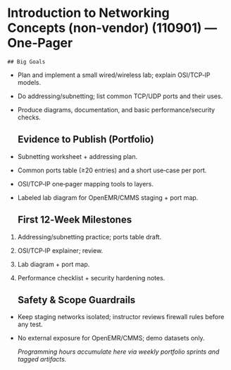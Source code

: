 # Introduction to Networking Concepts (non‑vendor) (110901) — One‑Pager

    ## Big Goals

- Plan and implement a small wired/wireless lab; explain OSI/TCP‑IP models.
- Do addressing/subnetting; list common TCP/UDP ports and their uses.
- Produce diagrams, documentation, and basic performance/security checks.


    ## Evidence to Publish (Portfolio)

- Subnetting worksheet + addressing plan.
- Common ports table (≥20 entries) and a short use‑case per port.
- OSI/TCP‑IP one‑pager mapping tools to layers.
- Labeled lab diagram for OpenEMR/CMMS staging + port map.


    ## First 12‑Week Milestones

1) Addressing/subnetting practice; ports table draft.  
2) OSI/TCP‑IP explainer; review.  
3) Lab diagram + port map.  
4) Performance checklist + security hardening notes.


    ## Safety & Scope Guardrails

- Keep staging networks isolated; instructor reviews firewall rules before any test.
- No external exposure for OpenEMR/CMMS; demo datasets only.


    _Programming hours accumulate here via weekly portfolio sprints and tagged artifacts._
